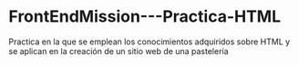 # FrontEndMission---Practica-HTML
Practica en la que se emplean los conocimientos adquiridos sobre HTML y se aplican en la creación de un sitio web de una pastelería


